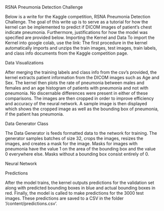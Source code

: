 RSNA Pneumonia Detection Challenge

Below is a write for the Kaggle competition, RSNA Pneumonia Detection Challenge.  The goal of this write up is to serve as a tutorial for how the kernel can be implemented to predict if DICOM images of patient’s chest indicate pneumonia.  Furthermore, justifications for how the model was specified are provided below.
Importing the Kernel and Data
To import the Kernel into google colab, use the link:
The first procedure in the kernel automatically imports and unzips the train images, test images, train labels, and class info documents from the Kaggle competition page.

Data Visualizations

After merging the training labels and class info from the csv’s provided, the kernel extracts patient information from the DICOM images such as Age and Sex.
The kernel then plots the rate of pneumonia between males and females and an age histogram of patients with pneumonia and not with pneumonia.  No discernable differences were present in either of these comparisons.
The images are then cropped in order to improve efficiency and accuracy of the neural network.  A sample image is then displayed which shows the cropped image as well as the bounding box of pneumonia, if the patient has pneumonia.

Data Generator Class

The Data Generator is feeds formatted data to the network for training.  The generator samples batches of size 32, crops the images, resizes the images, and creates a mask for the image.  Masks for images with pneumonia have the value 1 on the area of the bounding box and the value 0 everywhere else.  Masks without a bounding box consist entirely of 0.


Neural Network


Predictions

After the model trains, the kernel outputs predictions for the validation set along with predicted bounding boxes in blue and actual bounding boxes in red.
Finally, the model is called to make predictions for the 3000 test images.  These predictions are saved to a CSV in the folder ‘/content/predictions.csv’.
